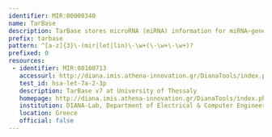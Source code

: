 ```yaml
---
identifier: MIR:00000340
name: TarBase
description: TarBase stores microRNA (miRNA) information for miRNA–gene interactions, as well as miRNA- and gene-related facts to information specific to the interaction and the experimental validation methodologies used.
prefix: tarbase
pattern: ^[a-z]{3}\-(mir|let|lin)\-\w+(\-\w+\-\w+)?
prefixed: 0
resources:
 - identifier: MIR:00100713
   accessurl: http://diana.imis.athena-innovation.gr/DianaTools/index.php?r=tarbase/index&mirnas=${id}
   test_id: hsa-let-7a-2-3p
   description: TarBase v7 at University of Thessaly
   homepage: http://diana.imis.athena-innovation.gr/DianaTools/index.php?r=tarbase/index
   institution: DIANA-Lab, Department of Electrical & Computer Engineering, University of Thessaly
   location: Greece
   official: false
---
```

